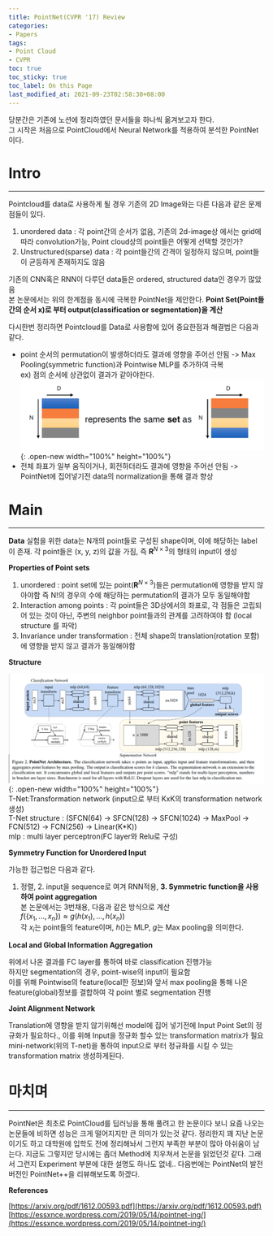 ```yaml
---
title: PointNet(CVPR '17) Review
categories:
- Papers
tags:
- Point Cloud
- CVPR
toc: true
toc_sticky: true
toc_label: On this Page
last_modified_at: 2021-09-23T02:58:30+08:00
---
```


당분간은 기존에 노션에 정리하였던 문서들을 하나씩 옮겨보고자 한다.  
그 시작은 처음으로 PointCloud에서 Neural Network를 적용하여 분석한 PointNet이다.

# Intro
___
Pointcloud를 data로 사용하게 될 경우 기존의 2D Image와는 다른 다음과 같은 문제점들이 있다. 
1. unordered data : 각 point간의 순서가 없음, 기존의 2d-image상 에서는 grid에 따라 convolution가능, Point cloud상의 point들은 어떻게 선택할 것인가?
2. Unstructured(sparse) data : 각 point들간의 간격이 일정하지 않으며, point들이 균등하게 존재하지도 않음

기존의 CNN혹은 RNN이 다루던 data들은 ordered, structured data인 경우가 많았음  
본 논문에서는 위의 한계점을 동시에 극복한 PointNet을 제안한다. **Point Set(Point들 간의 순서 x)로 부터 output(classification or segmentation)을 계산**

다시한번 정리하면
Pointcloud를 Data로 사용함에 있어 중요한점과 해결법은 다음과 같다.
- point 순서의 permutation이 발생하더라도 결과에 영향을 주어선 안됨 -> Max Pooling(symmetric function)과 Pointwise MLP를 추가하여 극복  
  ex) 점의 순서에 상관없이 결과가 같아야한다.
  ![fig1](/assets/images/posts/PointNet-fig1.png){: .open-new width="100%" height="100%"}  
- 전체 좌표가 일부 움직이거나, 회전하더라도 결과에 영향을 주어선 안됨 -> PointNet에 집어넣기전 data의 normalization을 통해 결과 향상

# Main
___
**Data**
실험을 위한 data는 N개의 point들로 구성된 shape이며, 이에 해당하는 label 이 존재. 각 point들은 (x, y, z)의 값을 가짐, 즉 $\mathbf{R}^{N\times3}$의 형태의 input이 생성  

**Properties of Point sets**  

1. unordered : point set에 있는 point($\mathbf{R}^{N\times3}$)들은 permutation에 영향을 받지 않아야함 즉 N!의 경우의 수에 해당하는 permutation의 결과가 모두 동일해야함  
2. Interaction among points : 각 point들은 3D상에서의 좌표로, 각 점들은 고립되어 있는 것이 아닌, 주변의 neighbor point들과의 관계를 고려하여야 함 (local structure 를 파악)  
3. Invariance under transformation : 전체 shape의 translation(rotation 포함)에 영향을 받지 않고 결과가 동일해야함  

**Structure**  

![fig2](/assets/images/posts/PointNet-fig2.png "파란색 부분은 classification, 노란색 부분은 segmentation "){: .open-new width="100%" height="100%"}  
T-Net:Transformation network (input으로 부터 KxK의 transformation network 생성)  
T-Net structure : (SFCN(64) -> SFCN(128) -> SFCN(1024) -> MaxPool -> FCN(512) -> FCN(256) -> Linear(K\*K))  
mlp : multi layer perceptron(FC layer와 Relu로 구성)  

**Symmetry Function for Unordered Input**  

가능한 접근법은 다음과 같다.  
1. 정렬, 2. input을 sequence로 여겨 RNN적용, **3. Symmetric function을 사용하여 point aggregation**  
본 논문에서는 3번채용, 다음과 같은 방식으로 계산  
$f(\{x_1,...,x_n\}) \approx g(h(x_1),...,h(x_n))$  
각 $x_i$는 point들의 feature이며, $h()$는 MLP, $g$는 Max pooling을 의미한다.

**Local and Global Information Aggregation**

위에서 나온 결과를 FC layer를 통하여 바로 classification 진행가능  
하지만 segmentation의 경우, point-wise의 input이 필요함  
이를 위해 Pointwise의 feature(local한 정보)와 앞서 max pooling을 통해 나온 feature(global)정보를 결합하여 각 point 별로 segmentation 진행

**Joint Alignment Network**

Translation에 영향을 받지 않기위해선 model에 집어 넣기전에 Input Point Set의 정규화가 필요하다., 이를 위해 Input을 정규화 할수 있는 transformation matrix가 필요
mini-network(위의 T-net)을 통하여 input으로 부터 정규화를 시킬 수 있는 transformation matrix 생성하게된다.

# 마치며
___
PointNet은 최초로 PointCloud를 딥러닝을 통해 풀려고 한 논문이다 보니 요즘 나오는 논문들에 비하면 성능은 크게 떨어지지만 큰 의미가 있는것 같다.
정리한지 꽤 지난 논문이기도 하고 대학원에 입학도 전에 정리해놔서 그런지 부족한 부분이 많아 아쉬움이 남는다. 지금도 그렇지만 당시에는 좀더 Method에 치우쳐서 논문을 읽었던것 같다.
그래서 그런지 Experiment 부분에 대한 설명도 하나도 없네.. 다음번에는 PointNet의 발전버전인 PointNet++을 리뷰해보도록 하겠다.

**References**

[https://arxiv.org/pdf/1612.00593.pdf](https://arxiv.org/pdf/1612.00593.pdf)
[https://essxnce.wordpress.com/2019/05/14/pointnet-ing/](https://essxnce.wordpress.com/2019/05/14/pointnet-ing/)
